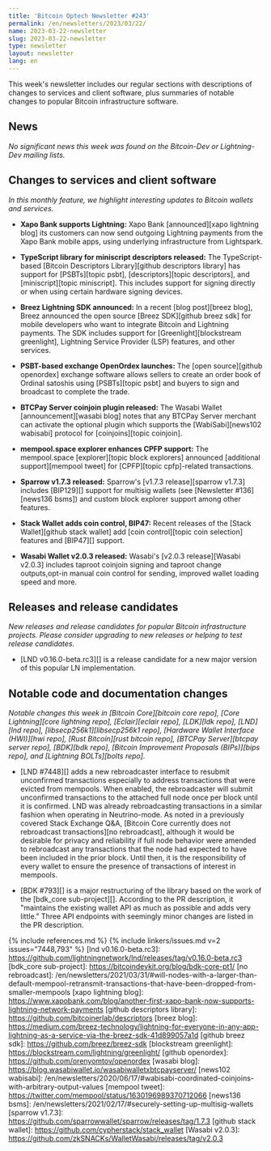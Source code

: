 ```yaml
---
title: 'Bitcoin Optech Newsletter #243'
permalink: /en/newsletters/2023/03/22/
name: 2023-03-22-newsletter
slug: 2023-03-22-newsletter
type: newsletter
layout: newsletter
lang: en
---
```

This week's newsletter includes our regular sections with descriptions
of changes to services and client software, plus summaries of notable
changes to popular Bitcoin infrastructure software.

## News

*No significant news this week was found on the Bitcoin-Dev or
Lightning-Dev mailing lists.*

## Changes to services and client software

*In this monthly feature, we highlight interesting updates to Bitcoin
wallets and services.*

- **Xapo Bank supports Lightning:**
  Xapo Bank [announced][xapo lightning blog] its customers can now send outgoing
  Lightning payments from the Xapo Bank mobile apps, using underlying infrastructure from Lightspark.

- **TypeScript library for miniscript descriptors released:**
  The TypeScript-based [Bitcoin Descriptors Library][github descriptors library]
  has support for [PSBTs][topic psbt], [descriptors][topic descriptors],
  and [miniscript][topic miniscript].  This includes support for signing
  directly or when using certain hardware signing devices.

- **Breez Lightning SDK announced:**
  In a recent [blog post][breez blog], Breez announced the open source [Breez
  SDK][github breez sdk] for mobile developers who want to integrate Bitcoin and
  Lightning payments. The SDK includes support for [Greenlight][blockstream
  greenlight], Lightning Service Provider (LSP) features, and other services.

- **PSBT-based exchange OpenOrdex launches:**
  The [open source][github openordex] exchange software allows sellers to create
  an order book of Ordinal satoshis using [PSBTs][topic psbt] and buyers to sign
  and broadcast to complete the trade.

- **BTCPay Server coinjoin plugin released:**
  The Wasabi Wallet [announcement][wasabi blog] notes that any BTCPay Server
  merchant can activate the optional plugin which supports the
  [WabiSabi][news102 wabisabi] protocol for [coinjoins][topic coinjoin].

- **mempool.space explorer enhances CPFP support:**
  The mempool.space [explorer][topic block explorers] announced [additional
  support][mempool tweet] for [CPFP][topic cpfp]-related transactions.

- **Sparrow v1.7.3 released:**
  Sparrow's [v1.7.3 release][sparrow v1.7.3] includes [BIP129][] support for multisig wallets (see
  [Newsletter #136][news136 bsms]) and custom block explorer support among other features.

- **Stack Wallet adds coin control, BIP47:**
  Recent releases of the [Stack Wallet][github stack wallet] add [coin
  control][topic coin selection] features and [BIP47][] support.

- **Wasabi Wallet v2.0.3 released:**
  Wasabi's [v2.0.3 release][Wasabi v2.0.3] includes taproot coinjoin signing and taproot change outputs,opt-in manual coin control for sending, improved wallet loading speed and more.

## Releases and release candidates

*New releases and release candidates for popular Bitcoin infrastructure
projects.  Please consider upgrading to new releases or helping to test
release candidates.*

- [LND v0.16.0-beta.rc3][] is a release candidate for a new major
  version of this popular LN implementation.

## Notable code and documentation changes

*Notable changes this week in [Bitcoin Core][bitcoin core repo], [Core
Lightning][core lightning repo], [Eclair][eclair repo], [LDK][ldk repo],
[LND][lnd repo], [libsecp256k1][libsecp256k1 repo], [Hardware Wallet
Interface (HWI)][hwi repo], [Rust Bitcoin][rust bitcoin repo], [BTCPay
Server][btcpay server repo], [BDK][bdk repo], [Bitcoin Improvement
Proposals (BIPs)][bips repo], and [Lightning BOLTs][bolts repo].*

- [LND #7448][] adds a new rebroadcaster interface to resubmit
  unconfirmed transactions especially to address transactions that were
  evicted from mempools. When enabled, the rebroadcaster will submit
  unconfirmed transactions to the attached full node once per block
  until it is confirmed. LND was already rebroadcasting transactions in
  a similar fashion when operating in Neutrino-mode. As noted in a
  previously covered Stack Exchange Q&A, [Bitcoin Core currently
  does not rebroadcast transactions][no rebroadcast], although it would
  be desirable for privacy and reliability if full node behavior were
  amended to rebroadcast any transactions that the node had expected to
  have been included in the prior block. Until then, it is the responsibility
  of every wallet to ensure the presence of transactions of interest in
  mempools.

- [BDK #793][] is a major restructuring of the library based on the work
  of the [bdk_core sub-project][].  According to the PR description, it
  "maintains the existing wallet API as much as possible and adds very
  little."  Three API endpoints with seemingly minor changes are listed in the PR
  description.

{% include references.md %}
{% include linkers/issues.md v=2 issues="7448,793" %}
[lnd v0.16.0-beta.rc3]: https://github.com/lightningnetwork/lnd/releases/tag/v0.16.0-beta.rc3
[bdk_core sub-project]: https://bitcoindevkit.org/blog/bdk-core-pt1/
[no rebroadcast]: /en/newsletters/2021/03/31/#will-nodes-with-a-larger-than-default-mempool-retransmit-transactions-that-have-been-dropped-from-smaller-mempools
[xapo lightning blog]: https://www.xapobank.com/blog/another-first-xapo-bank-now-supports-lightning-network-payments
[github descriptors library]: https://github.com/bitcoinerlab/descriptors
[breez blog]: https://medium.com/breez-technology/lightning-for-everyone-in-any-app-lightning-as-a-service-via-the-breez-sdk-41d899057a1d
[github breez sdk]: https://github.com/breez/breez-sdk
[blockstream greenlight]: https://blockstream.com/lightning/greenlight/
[github openordex]: https://github.com/orenyomtov/openordex
[wasabi blog]: https://blog.wasabiwallet.io/wasabiwalletxbtcpayserver/
[news102 wabisabi]: /en/newsletters/2020/06/17/#wabisabi-coordinated-coinjoins-with-arbitrary-output-values
[mempool tweet]: https://twitter.com/mempool/status/1630196989370712066
[news136 bsms]: /en/newsletters/2021/02/17/#securely-setting-up-multisig-wallets
[sparrow v1.7.3]: https://github.com/sparrowwallet/sparrow/releases/tag/1.7.3
[github stack wallet]: https://github.com/cypherstack/stack_wallet
[Wasabi v2.0.3]: https://github.com/zkSNACKs/WalletWasabi/releases/tag/v2.0.3
